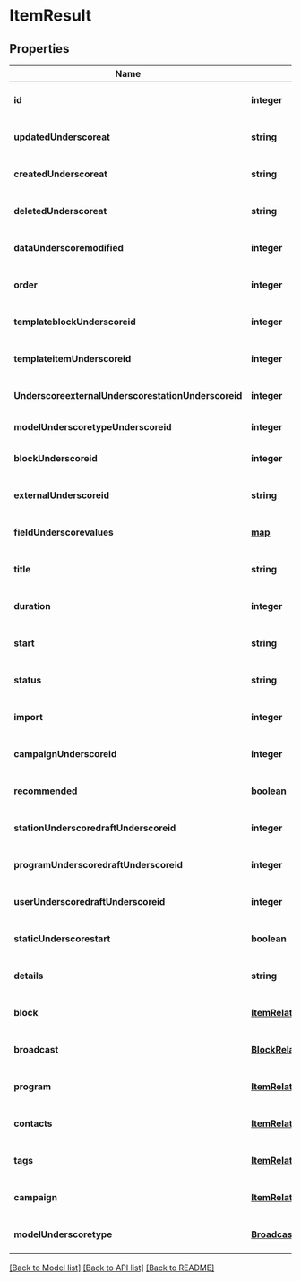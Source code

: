 # ItemResult

## Properties
Name | Type | Description | Notes
------------ | ------------- | ------------- | -------------
**id** | **integer** |  | [optional] [default to null]
**updatedUnderscoreat** | **string** |  | [optional] [default to null]
**createdUnderscoreat** | **string** |  | [optional] [default to null]
**deletedUnderscoreat** | **string** |  | [optional] [default to null]
**dataUnderscoremodified** | **integer** |  | [optional] [default to null]
**order** | **integer** |  | [optional] [default to null]
**templateblockUnderscoreid** | **integer** |  | [optional] [default to null]
**templateitemUnderscoreid** | **integer** |  | [optional] [default to null]
**UnderscoreexternalUnderscorestationUnderscoreid** | **integer** |  | [optional] [default to null]
**modelUnderscoretypeUnderscoreid** | **integer** |  | [default to null]
**blockUnderscoreid** | **integer** |  | [optional] [default to null]
**externalUnderscoreid** | **string** |  | [optional] [default to null]
**fieldUnderscorevalues** | [**map**](.md) |  | [optional] [default to null]
**title** | **string** |  | [optional] [default to null]
**duration** | **integer** |  | [optional] [default to null]
**start** | **string** |  | [optional] [default to null]
**status** | **string** |  | [optional] [default to null]
**import** | **integer** |  | [optional] [default to null]
**campaignUnderscoreid** | **integer** |  | [optional] [default to null]
**recommended** | **boolean** |  | [optional] [default to null]
**stationUnderscoredraftUnderscoreid** | **integer** |  | [optional] [default to null]
**programUnderscoredraftUnderscoreid** | **integer** |  | [optional] [default to null]
**userUnderscoredraftUnderscoreid** | **integer** |  | [optional] [default to null]
**staticUnderscorestart** | **boolean** |  | [optional] [default to null]
**details** | **string** |  | [optional] [default to null]
**block** | [**ItemRelationsBlock**](ItemRelationsBlock.md) |  | [optional] [default to null]
**broadcast** | [**BlockRelationsBroadcast**](BlockRelationsBroadcast.md) |  | [optional] [default to null]
**program** | [**ItemRelationsProgram**](ItemRelationsProgram.md) |  | [optional] [default to null]
**contacts** | [**ItemRelationsContacts**](ItemRelationsContacts.md) |  | [optional] [default to null]
**tags** | [**ItemRelationsTags**](ItemRelationsTags.md) |  | [optional] [default to null]
**campaign** | [**ItemRelationsCampaign**](ItemRelationsCampaign.md) |  | [optional] [default to null]
**modelUnderscoretype** | [**BroadcastRelationsModelType**](BroadcastRelationsModelType.md) |  | [optional] [default to null]

[[Back to Model list]](../README.md#documentation-for-models) [[Back to API list]](../README.md#documentation-for-api-endpoints) [[Back to README]](../README.md)


